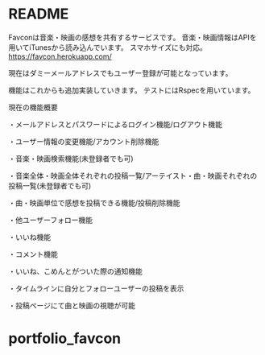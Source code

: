 # README

Favconは音楽・映画の感想を共有するサービスです。
音楽・映画情報はAPIを用いてiTunesから読み込んでいます。
スマホサイズにも対応。
https://favcon.herokuapp.com/

現在はダミーメールアドレスでもユーザー登録が可能となっています。

機能はこれからも追加実装していきます。
テストにはRspecを用いています。

現在の機能概要

・メールアドレスとパスワードによるログイン機能/ログアウト機能

・ユーザー情報の変更機能/アカウント削除機能

・音楽・映画検索機能(未登録者でも可)

・音楽全体・映画全体それぞれの投稿一覧/アーテイスト・曲・映画それぞれの投稿一覧(未登録者でも可)

・曲・映画単位で感想を投稿できる機能/投稿削除機能

・他ユーザーフォロー機能

・いいね機能

・コメント機能

・いいね、こめんとがついた際の通知機能

・タイムラインに自分とフォローユーザーの投稿を表示

・投稿ページにて曲と映画の視聴が可能

# portfolio_favcon
